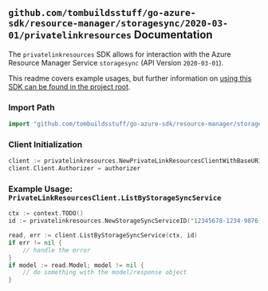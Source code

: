 
## `github.com/tombuildsstuff/go-azure-sdk/resource-manager/storagesync/2020-03-01/privatelinkresources` Documentation

The `privatelinkresources` SDK allows for interaction with the Azure Resource Manager Service `storagesync` (API Version `2020-03-01`).

This readme covers example usages, but further information on [using this SDK can be found in the project root](https://github.com/tombuildsstuff/go-azure-sdk/tree/main/docs).

### Import Path

```go
import "github.com/tombuildsstuff/go-azure-sdk/resource-manager/storagesync/2020-03-01/privatelinkresources"
```


### Client Initialization

```go
client := privatelinkresources.NewPrivateLinkResourcesClientWithBaseURI("https://management.azure.com")
client.Client.Authorizer = authorizer
```


### Example Usage: `PrivateLinkResourcesClient.ListByStorageSyncService`

```go
ctx := context.TODO()
id := privatelinkresources.NewStorageSyncServiceID("12345678-1234-9876-4563-123456789012", "example-resource-group", "storageSyncServiceValue")

read, err := client.ListByStorageSyncService(ctx, id)
if err != nil {
	// handle the error
}
if model := read.Model; model != nil {
	// do something with the model/response object
}
```
